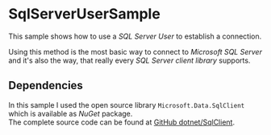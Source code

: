 ﻿# SqlServerUserSample

This sample shows how to use a *SQL Server User* to establish a connection.

Using this method is the most basic way to connect to *Microsoft SQL Server* and it's also the way, that really every *SQL Server client library* supports.

## Dependencies

In this sample I used the open source library `Microsoft.Data.SqlClient` which is available as *NuGet* package.  
The complete source code can be found at [GitHub dotnet/SqlClient](https://github.com/dotnet/SqlClient).
